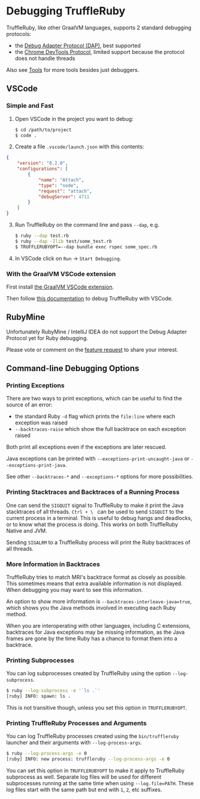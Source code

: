 # Debugging TruffleRuby

TruffleRuby, like other GraalVM languages, supports 2 standard debugging protocols:
* the [Debug Adapter Protocol (DAP)](https://www.graalvm.org/latest/tools/dap/), best supported
* the [Chrome DevTools Protocol](https://www.graalvm.org/latest/tools/chrome-debugger/), limited support because the protocol does not handle threads

Also see [Tools](tools.md) for more tools besides just debuggers.

## VSCode

### Simple and Fast

1. Open VSCode in the project you want to debug:
    ```bash
    $ cd /path/to/project
    $ code .
    ```

1. Create a file `.vscode/launch.json` with this contents:

```json
{
    "version": "0.2.0",
    "configurations": [
        {
            "name": "Attach",
            "type": "node",
            "request": "attach",
            "debugServer": 4711
        }
    ]
}
```

3. Run TruffleRuby on the command line and pass `--dap`, e.g.
    ```bash
    $ ruby --dap test.rb
    $ ruby --dap -Ilib test/some_test.rb
    $ TRUFFLERUBYOPT=--dap bundle exec rspec some_spec.rb
    ```

4. In VSCode click on `Run` -> `Start Debugging`.

### With the GraalVM VSCode extension

First install [the GraalVM VSCode extension](https://marketplace.visualstudio.com/items?itemName=oracle-labs-graalvm.graalvm).

Then follow [this documentation](https://www.graalvm.org/latest/tools/vscode/graalvm-extension/polyglot-runtime/#debugging-ruby) to debug TruffleRuby with VSCode.

## RubyMine

Unfortunately RubyMine / IntelliJ IDEA do not support the Debug Adapter Protocol yet for Ruby debugging.

Please vote or comment on the [feature request](https://youtrack.jetbrains.com/issue/RUBY-30772) to share your interest.

## Command-line Debugging Options

### Printing Exceptions

There are two ways to print exceptions, which can be useful to find the source of an error:

* the standard Ruby `-d` flag which prints the `file:line` where each exception was raised
* `--backtraces-raise` which show the full backtrace on each exception raised

Both print all exceptions even if the exceptions are later rescued.

Java exceptions can be printed with `--exceptions-print-uncaught-java` or
`--exceptions-print-java`.

See other `--backtraces-*` and `--exceptions-*` options for more possibilities.

### Printing Stacktraces and Backtraces of a Running Process

One can send the `SIGQUIT` signal to TruffleRuby to make it print the Java stacktraces of all threads.
`Ctrl + \ ` can be used to send `SIGQUIT` to the current process in a terminal.
This is useful to debug hangs and deadlocks, or to know what the process is doing.
This works on both TruffleRuby Native and JVM.

Sending `SIGALRM` to a TruffleRuby process will print the Ruby backtraces of all threads.

### More Information in Backtraces

TruffleRuby tries to match MRI's backtrace format as closely as possible.
This sometimes means that extra available information is not displayed.
When debugging you may want to see this information.

An option to show more information is `--backtraces-interleave-java=true`, which shows you the Java methods involved in executing each Ruby method.

When you are interoperating with other languages, including C extensions, backtraces for Java exceptions may be missing information, as the Java frames are gone by the time Ruby has a chance to format them into a backtrace.

### Printing Subprocesses

You can log subprocesses created by TruffleRuby using the option `--log-subprocess`.

```bash
$ ruby --log-subprocess -e '`ls .`'
[ruby] INFO: spawn: ls .
```

This is not transitive though, unless you set this option in `TRUFFLERUBYOPT`.

### Printing TruffleRuby Processes and Arguments

You can log TruffleRuby processes created using the `bin/truffleruby` launcher and their arguments with `--log-process-args`.

```bash
$ ruby --log-process-args -e 0
[ruby] INFO: new process: truffleruby --log-process-args -e 0
```

You can set this option in `TRUFFLERUBYOPT` to make it apply to TruffleRuby subprocess as well.
Separate log files will be used for different subprocesses running at the same time when using `--log.file=PATH`.
These log files start with the same path but end with `1`, `2`, etc suffixes.
